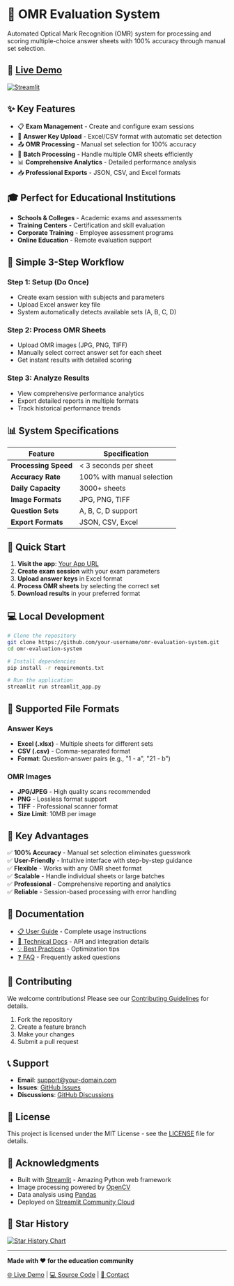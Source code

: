 # 🎯 OMR Evaluation System

Automated Optical Mark Recognition (OMR) system for processing and scoring multiple-choice answer sheets with 100% accuracy through manual set selection.

## 🚀 [**Live Demo**](https://omr-evaluation-system.streamlit.app/)

[![Streamlit](https://static.streamlit.io/badges/streamlit_badge_black_white.svg)]([https://your-app-name.streamlit.app](https://omr-evaluation-system.streamlit.app/))

## ✨ Key Features

- 📋 **Exam Management** - Create and configure exam sessions
- 🔑 **Answer Key Upload** - Excel/CSV format with automatic set detection  
- 📤 **OMR Processing** - Manual set selection for 100% accuracy
- 🎯 **Batch Processing** - Handle multiple OMR sheets efficiently
- 📊 **Comprehensive Analytics** - Detailed performance analysis
- 📥 **Professional Exports** - JSON, CSV, and Excel formats

## 🎓 Perfect for Educational Institutions

- **Schools & Colleges** - Academic exams and assessments
- **Training Centers** - Certification and skill evaluation  
- **Corporate Training** - Employee assessment programs
- **Online Education** - Remote evaluation support

## 🔄 Simple 3-Step Workflow

### Step 1: Setup (Do Once)
- Create exam session with subjects and parameters
- Upload Excel answer key file
- System automatically detects available sets (A, B, C, D)

### Step 2: Process OMR Sheets  
- Upload OMR images (JPG, PNG, TIFF)
- Manually select correct answer set for each sheet
- Get instant results with detailed scoring

### Step 3: Analyze Results
- View comprehensive performance analytics
- Export detailed reports in multiple formats
- Track historical performance trends

## 📊 System Specifications

| Feature | Specification |
|---------|--------------|
| **Processing Speed** | < 3 seconds per sheet |
| **Accuracy Rate** | 100% with manual selection |
| **Daily Capacity** | 3000+ sheets |
| **Image Formats** | JPG, PNG, TIFF |
| **Question Sets** | A, B, C, D support |
| **Export Formats** | JSON, CSV, Excel |

## 🚀 Quick Start

1. **Visit the app**: [Your App URL](https://your-app-name.streamlit.app)
2. **Create exam session** with your exam parameters
3. **Upload answer keys** in Excel format
4. **Process OMR sheets** by selecting the correct set
5. **Download results** in your preferred format

## 💻 Local Development

```bash
# Clone the repository
git clone https://github.com/your-username/omr-evaluation-system.git
cd omr-evaluation-system

# Install dependencies
pip install -r requirements.txt

# Run the application
streamlit run streamlit_app.py
```

## 📁 Supported File Formats

### Answer Keys
- **Excel (.xlsx)** - Multiple sheets for different sets
- **CSV (.csv)** - Comma-separated format
- **Format**: Question-answer pairs (e.g., "1 - a", "21 - b")

### OMR Images  
- **JPG/JPEG** - High quality scans recommended
- **PNG** - Lossless format support
- **TIFF** - Professional scanner format
- **Size Limit**: 10MB per image

## 🎯 Key Advantages

✅ **100% Accuracy** - Manual set selection eliminates guesswork  
✅ **User-Friendly** - Intuitive interface with step-by-step guidance  
✅ **Flexible** - Works with any OMR sheet format  
✅ **Scalable** - Handle individual sheets or large batches  
✅ **Professional** - Comprehensive reporting and analytics  
✅ **Reliable** - Session-based processing with error handling

## 📖 Documentation

- [📋 User Guide](docs/user-guide.md) - Complete usage instructions
- [🔧 Technical Docs](docs/technical.md) - API and integration details  
- [💡 Best Practices](docs/best-practices.md) - Optimization tips
- [❓ FAQ](docs/faq.md) - Frequently asked questions

## 🤝 Contributing

We welcome contributions! Please see our [Contributing Guidelines](CONTRIBUTING.md) for details.

1. Fork the repository
2. Create a feature branch
3. Make your changes
4. Submit a pull request

## 📞 Support

- **Email**: [support@your-domain.com](mailto:support@your-domain.com)
- **Issues**: [GitHub Issues](https://github.com/your-username/omr-evaluation-system/issues)
- **Discussions**: [GitHub Discussions](https://github.com/your-username/omr-evaluation-system/discussions)

## 📜 License

This project is licensed under the MIT License - see the [LICENSE](LICENSE) file for details.

## 🙏 Acknowledgments

- Built with [Streamlit](https://streamlit.io/) - Amazing Python web framework
- Image processing powered by [OpenCV](https://opencv.org/)
- Data analysis using [Pandas](https://pandas.pydata.org/)
- Deployed on [Streamlit Community Cloud](https://share.streamlit.io/)

## 🌟 Star History

[![Star History Chart](https://api.star-history.com/svg?repos=your-username/omr-evaluation-system&type=Date)](https://star-history.com/#your-username/omr-evaluation-system&Date)

---

**Made with ❤️ for the education community**

[🌐 Live Demo](https://your-app-name.streamlit.app) | [💻 Source Code](https://github.com/your-username/omr-evaluation-system) | [📧 Contact](mailto:your.email@domain.com)
